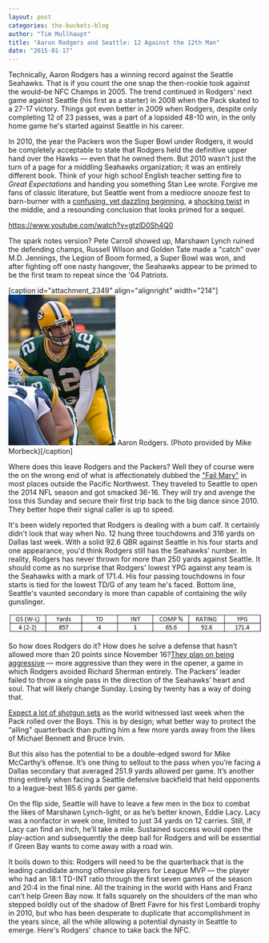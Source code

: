 ```yaml
---
layout: post
categories: the-buckets-blog
author: "Tim Mullhaupt"
title: "Aaron Rodgers and Seattle: 12 Against the 12th Man"
date: "2015-01-17"
---
```


Technically, Aaron Rodgers has a winning record against the Seattle Seahawks. That is if you count the one snap the then-rookie took against the would-be NFC Champs in 2005. The trend continued in Rodgers' next game against Seattle (his first as a starter) in 2008 when the Pack skated to a 27-17 victory. Things got even better in 2009 when Rodgers, despite only completing 12 of 23 passes, was a part of a lopsided 48-10 win, in the only home game he's started against Seattle in his career.

In 2010, the year the Packers won the Super Bowl under Rodgers, it would be completely acceptable to state that Rodgers held the definitive upper hand over the Hawks — even that he owned them. But 2010 wasn't just the turn of a page for a middling Seahawks organization; it was an entirely different book. Think of your high school English teacher setting fire to _Great Expectations_ and handing you something Stan Lee wrote. Forgive me fans of classic literature, but Seattle went from a mediocre snooze fest to barn-burner with a [confusing, yet dazzling beginning](https://www.youtube.com/watch?v=BDOBejlx7Us), a [shocking twist](https://www.youtube.com/watch?v=cnGa6ycrYYM) in the middle, and a resounding conclusion that looks primed for a sequel.

https://www.youtube.com/watch?v=gtzlD0Sh4Q0

The spark notes version? Pete Carroll showed up, Marshawn Lynch ruined the defending champs, Russell Wilson and Golden Tate made a "catch" over M.D. Jennings, the Legion of Boom formed, a Super Bowl was won, and after fighting off one nasty hangover, the Seahawks appear to be primed to be the first team to repeat since the '04 Patriots.

\[caption id="attachment\_2349" align="alignright" width="214"\][![Rodgers 2](images/Rodgers-2-214x300.jpg)](http://www.flickr.com/photos/mikemorbeck/4231736194) Aaron Rodgers. (Photo provided by Mike Morbeck)\[/caption\]

Where does this leave Rodgers and the Packers? Well they of course were the on the wrong end of what is affectionately dubbed the ["Fail Mary"](https://www.youtube.com/watch?v=cnGa6ycrYYM) in most places outside the Pacific Northwest. They traveled to Seattle to open the 2014 NFL season and got smacked 36-16. They will try and avenge the loss this Sunday and secure their first trip back to the big dance since 2010. They better hope their signal caller is up to speed.

It's been widely reported that Rodgers is dealing with a bum calf. It certainly didn't look that way when No. 12 hung three touchdowns and 316 yards on Dallas last week. With a solid 92.6 QBR against Seattle in his four starts and one appearance, you'd think Rodgers still has the Seahawks' number. In reality, Rodgers has never thrown for more than 250 yards against Seattle. It should come as no surprise that Rodgers' lowest YPG against any team is the Seahawks with a mark of 171.4. His four passing touchdowns in four starts is tied for the lowest TD/G of any team he's faced. Bottom line, Seattle's vaunted secondary is more than capable of containing the wily gunslinger.

[![Aaaron Rodgers](images/Aaaron-Rodgers.png)](http://www.thehighscreen.com/wp-content/uploads/2015/01/Aaaron-Rodgers.png)

So how does Rodgers do it? How does he solve a defense that hasn’t allowed more than 20 points since November 16?[They plan on being aggressive](http://www.thenewstribune.com/2015/01/14/3588849_richard-sherman-will-be-more-of.html?rh=1) — more aggressive than they were in the opener, a game in which Rodgers avoided Richard Sherman entirely. The Packers’ leader failed to throw a single pass in the direction of the Seahawks’ heart and soul. That will likely change Sunday. Losing by twenty has a way of doing that.

[Expect a lot of shotgun sets](http://www.king5.com/story/sports/nfl/seahawks/2015/01/15/aaron-rodgers-shotgun-calf-corey-linsley/21825327/) as the world witnessed last week when the Pack rolled over the Boys. This is by design; what better way to protect the “ailing” quarterback than putting him a few more yards away from the likes of Michael Bennett and Bruce Irvin.

But this also has the potential to be a double-edged sword for Mike McCarthy’s offense. It’s one thing to sellout to the pass when you’re facing a Dallas secondary that averaged 251.9 yards allowed per game. It’s another thing entirely when facing a Seattle defensive backfield that held opponents to a league-best 185.6 yards per game.

On the flip side, Seattle will have to leave a few men in the box to combat the likes of Marshawn Lynch-light, or as he’s better known, Eddie Lacy. Lacy was a nonfactor in week one, limited to just 34 yards on 12 carries. Still, if Lacy can find an inch, he’ll take a mile. Sustained success would open the play-action and subsequently the deep ball for Rodgers and will be essential if Green Bay wants to come away with a road win.

It boils down to this: Rodgers will need to be the quarterback that is the leading candidate among offensive players for League MVP — the player who had an 18:1 TD-INT ratio through the first seven games of the season and 20:4 in the final nine. All the training in the world with Hans and Franz can’t help Green Bay now. It falls squarely on the shoulders of the man who stepped boldly out of the shadow of Brett Favre for his first Lombardi trophy in 2010, but who has been desperate to duplicate that accomplishment in the years since, all the while allowing a potential dynasty in Seattle to emerge. Here's Rodgers' chance to take back the NFC.

